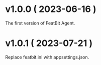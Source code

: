 # v1.0.0 ( 2023-06-16 )

The first version of FeatBit Agent.

# v1.0.1 ( 2023-07-21 )

Replace featbit.ini with appsettings.json.
